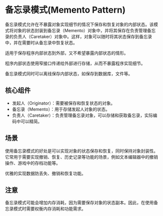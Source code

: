 # 备忘录模式(Memento Pattern)

备忘录模式允许在不暴露对象实现细节的情况下保存和恢复对象的内部状态。该模式将对象的状态封装到备忘录（Memento）对象中，并将其保存在负责管理备忘录的负责人（Caretaker）对象中。这样，对象可以随时将其状态保存到备忘录中，并在需要时从备忘录中恢复状态。 

适用于保存程序内部状态到外部，又不希望暴露内部状态的情形。

程序内部状态使用窄接口传递给外部进行存储，从而不暴露程序实现细节。

备忘录模式同时可以离线保存内部状态，如保存到数据库，文件等。

## 核心组件

- 发起人（Originator）：需要被保存和恢复状态的对象。
- 备忘录（Memento）：用于存储发起人对象的状态。
- 负责人（Caretaker）：负责管理备忘录对象，可以存储和获取备忘录，实际编码中可以精简。 

## 场景

使用备忘录模式的好处是可以实现对象的状态保存和恢复，同时保持对象封装性。它常用于需要实现撤销、恢复、历史记录等功能的场景，例如文本编辑器中的撤销操作、游戏中的存档功能等。 

优雅的实现数据防丢失、撤销和恢复功能。

## 注意

备忘录模式可能会增加内存消耗，因为需要保存对象的状态副本。因此，在使用备忘录模式时需要权衡内存消耗和功能需求。